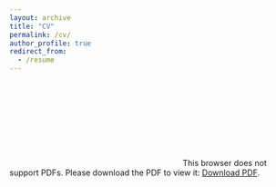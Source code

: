 ```yaml
---
layout: archive
title: "CV"
permalink: /cv/
author_profile: true
redirect_from:
  - /resume
---
```


<object data="http://stravanni.github.io/files/cv.pdf" type="application/pdf" width="700px" height="700px">
    <embed src="http://stravanni.github.io/files/cv.pdf">
        This browser does not support PDFs. Please download the PDF to view it: <a href="http://stravanni.github.io/files/cv.pdf">Download PDF</a>.</p>
    </embed>
</object>